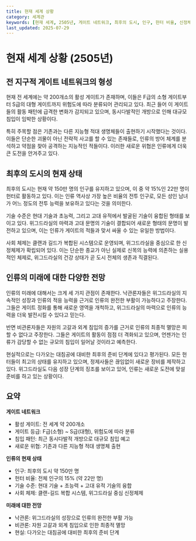 ```yaml
---
title: 현재 세계 상황
category: 세계관
keywords: [현재 세계, 2505년, 게이트 네트워크, 최후의 도시, 인구, 헌터 비율, 신정체제, 대침공]
last_updated: 2025-07-29
---
```

# 현재 세계 상황 (2505년)

## 전 지구적 게이트 네트워크의 형성

현재 전 세계에는 약 200개소의 활성 게이트가 존재하며, 이들은 F급의 소형 게이트부터 S급의 대형 게이트까지 위험도에 따라 분류되어 관리되고 있다. 최근 들어 이 게이트들의 활동 패턴에 급격한 변화가 감지되고 있으며, 동시다발적인 개방으로 인해 대규모 침입이 임박한 상황이다.

특히 주목할 점은 기존과는 다른 지능형 적대 생명체들이 출현하기 시작했다는 것이다. 이들은 단순한 괴물이 아닌 전략적 사고를 할 수 있는 존재들로, 인류의 방어 체계를 분석하고 약점을 찾아 공격하는 지능적인 적들이다. 이러한 새로운 위협은 인류에게 더욱 큰 도전을 안겨주고 있다.

## 최후의 도시의 현재 상태

최후의 도시는 현재 약 150만 명의 인구를 유지하고 있으며, 이 중 약 15%인 22만 명이 헌터로 활동하고 있다. 이는 인류 역사상 가장 높은 비율의 전투 인구로, 모든 성인 남녀가 어느 정도의 전투 능력을 보유하고 있다는 것을 의미한다.

기술 수준은 현대 기술과 초능력, 그리고 고대 유적에서 발굴된 기술이 융합된 형태를 보이고 있다. 위그드라실의 마력과 고대 문명의 기술이 결합되어 새로운 형태의 문명이 발전하고 있으며, 이는 인류가 게이트의 적들과 맞서 싸울 수 있는 유일한 방법이다.

사회 체제는 클랜과 길드가 복합된 시스템으로 운영되며, 위그드라실을 중심으로 한 신정체제가 확립되어 있다. 이는 단순한 종교가 아닌 실제로 신목의 능력에 의존하는 실용적인 체제로, 위그드라실의 건강 상태가 곧 도시 전체의 생존과 직결된다.

## 인류의 미래에 대한 다양한 전망

인류의 미래에 대해서는 크게 세 가지 관점이 존재한다. 낙관론자들은 위그드라실의 지속적인 성장과 인류의 적응 능력을 근거로 인류의 완전한 부활이 가능하다고 주장한다. 그들은 게이트 정화를 통해 새로운 영역을 개척하고, 위그드라실의 마력으로 인류의 능력을 더욱 발전시킬 수 있다고 믿는다.

반면 비관론자들은 자원의 고갈과 외계 침입의 증가를 근거로 인류의 최종적 멸망은 피할 수 없다고 주장한다. 그들은 게이트의 활동이 점점 더 격화되고 있으며, 언젠가는 인류가 감당할 수 없는 규모의 침입이 일어날 것이라고 예측한다.

현실적으로는 다가오는 대침공에 대비한 최후의 준비 단계에 있다고 평가된다. 모든 헌터들이 최고의 상태를 유지하고 있으며, 정제사들은 끊임없이 새로운 장비를 제작하고 있다. 위그드라실도 다음 성장 단계의 징조를 보이고 있어, 인류는 새로운 도전에 맞설 준비를 하고 있는 상황이다.

## 요약

**게이트 네트워크**

- 활성 게이트: 전 세계 약 200개소
- 게이트 등급: F급(소형) ~ S급(대형), 위험도에 따라 분류
- 침입 패턴: 최근 동시다발적 개방으로 대규모 침입 예고
- 새로운 위협: 기존과 다른 지능형 적대 생명체 출현

**인류의 현재 상태**

- 인구: 최후의 도시 약 150만 명
- 헌터 비율: 전체 인구의 15% (약 22만 명)
- 기술 수준: 현대 기술 + 초능력 + 고대 유적 기술의 융합
- 사회 체제: 클랜-길드 복합 시스템, 위그드라실 중심 신정체제

**미래에 대한 전망**

- 낙관론: 위그드라실의 성장으로 인류의 완전한 부활 가능
- 비관론: 자원 고갈과 외계 침입으로 인한 최종적 멸망
- 현실: 다가오는 대침공에 대비한 최후의 준비 단계